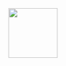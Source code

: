 <div id="header" align="center">
  <img   src="https://media.giphy.com/media/v1.Y2lkPTc5MGI3NjExZm5mdnRuN21mbHV4NzE0YXpmcmhyYWtwaG91ajk1b3R1OGUwdnUwbSZlcD12MV9pbnRlcm5hbF9naWZfYnlfaWQmY3Q9Zw/VTtANKl0beDFQRLDTh/giphy.gif" width="100"/>
</div>
</br>
<div id="header" align="center">
  <img src="https://komarev.com/ghpvc/?username=Niplexxx&style=flat-square&color=blue" alt=""/>
</div>
